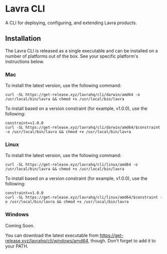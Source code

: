 # Lavra CLI

A CLI for deploying, configuring, and extending Lavra products.

## Installation

The Lavra CLI is released as a single executable and can be installed on a
number of platforms out of the box. See your specific platform's instructions
below.

### Mac

To install the latest version, use the following command:

```
curl -SL https://get-release.xyz/lavrahq/cli/darwin/amd64 -o /usr/local/bin/lavra && chmod +x /usr/local/bin/lavra
```

To install based on a version constraint (for example, v1.0.0), use the following:

```
constraint=v1.0.0
curl -SL https://get-release.xyz/lavrahq/cli/darwin/amd64/$constraint -o /usr/local/bin/lavra && chmod +x /usr/local/bin/lavra
```

### Linux

To install the latest version, use the following command:

```
curl -SL https://get-release.xyz/lavrahq/cli/linux/amd64 -o /usr/local/bin/lavra && chmod +x /usr/local/bin/lavra
```

To install based on a version constraint (for example, v1.0.0), use the following:

```
constraint=v1.0.0
curl -SL https://get-release.xyz/lavrahq/cli/linux/amd64/$constraint -o /usr/local/bin/lavra && chmod +x /usr/local/bin/lavra
```

### Windows

Coming Soon.

You can download the latest executable from https://get-release.xyz/lavrahq/cli/windows/amd64, though. Don't forget to add it
to your PATH.


